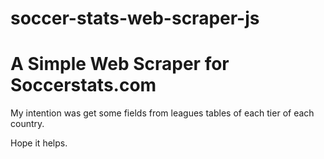# soccer-stats-web-scraper-js

# A Simple Web Scraper for Soccerstats.com

My intention was get some fields from leagues tables of each tier of each country.

Hope it helps.
